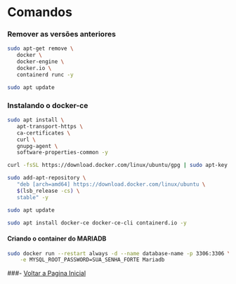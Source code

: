 # Comandos

### Remover as versões anteriores

```bash
sudo apt-get remove \
   docker \
   docker-engine \
   docker.io \
   containerd runc -y
```
```bash
sudo apt update
```

### Instalando o docker-ce 

```bash
sudo apt install \
   apt-transport-https \
   ca-certificates \
   curl \
   gnupg-agent \
   software-properties-common -y

```
```bash
curl -fsSL https://download.docker.com/linux/ubuntu/gpg | sudo apt-key add -

```

```bash
sudo add-apt-repository \
   "deb [arch=amd64] https://download.docker.com/linux/ubuntu \
   $(lsb_release -cs) \
   stable" -y
```

```bash
sudo apt update
```
```bash
sudo apt install docker-ce docker-ce-cli containerd.io -y
```
#### Criando o container do MARIADB
```bash
sudo docker run --restart always -d --name database-name -p 3306:3306 \
    -e MYSQL_ROOT_PASSWORD=SUA_SENHA_FORTE Mariadb
```
###-
[Voltar a Pagina Inicial](README.md) 
